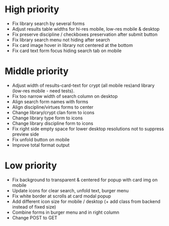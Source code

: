 # High priority
* Fix library search by several forms
* Adjust results table widths for hi-res mobile, low-res mobile & desktop
* Fix preserve discipline / checkboxes preservation after submit button 
* Fix library search menu not hiding after search
* Fix card image hover in library not centered at the bottom
* Fix card text form focus hiding search tab on mobile
# Middle priority
* Adjust width of results-card-text for crypt (all mobile res)and library (low-res mobile - need tests).
* Fix too narrow width of search column on desktop
* Align search form names with forms
* Align discipline/virtues forms to center
* Change library/crypt clan form to icons
* Change library type form to icons
* Change library discipline form to icons
* Fix right side empty space for lower desktop resolutions not to suppress preview side
* Fix unfold button on mobile
* Improve total format output
# Low priority
* Fix background to transparent & centered for popup with card img on mobile
* Update icons for clear search, unfold text, burger menu
* Fix white border at scrolls at card modal popup
* Add different icon size for mobile / desktop (+ add class from backend instead of fixed size)
* Combine forms in burger menu and in right column
* Change POST to GET
